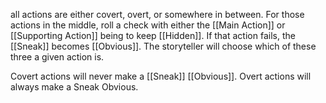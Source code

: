 all actions are either covert, overt, or somewhere in between. For those actions in the middle, roll a check with either the [[Main Action]] or [[Supporting Action]] being to keep [[Hidden]]. If that action fails, the [[Sneak]] becomes [[Obvious]]. The storyteller will choose which of these three a given action is.

Covert actions will never make a [[Sneak]] [[Obvious]].
Overt actions will always make a Sneak Obvious.
